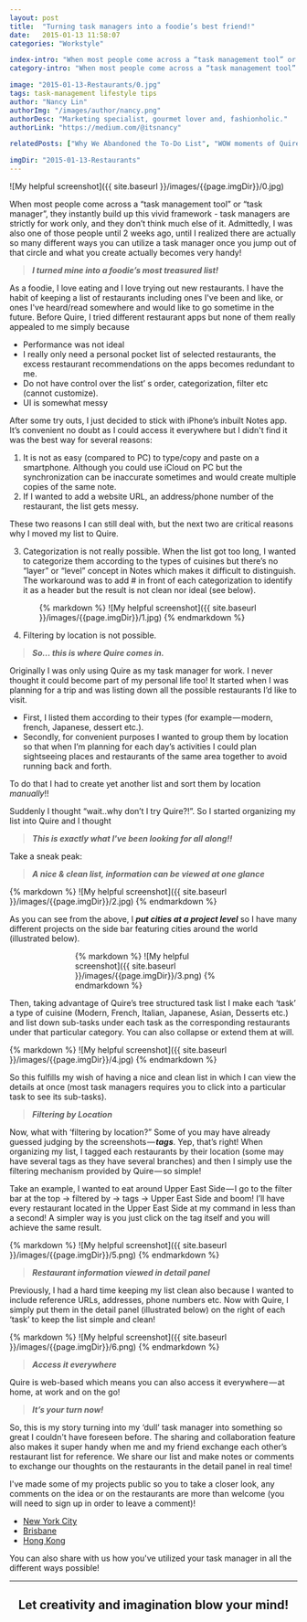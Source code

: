 ```yaml
---
layout: post
title:  "Turning task managers into a foodie’s best friend!"
date:   2015-01-13 11:58:07
categories: "Workstyle"

index-intro: "When most people come across a “task management tool” or “task manager”, they instantly build up this vivid framework - task managers are strictly for work only, and they don’t think much else of it. Admittedly, I was also one of those people until 2 weeks ago..."
category-intro: "When most people come across a “task management tool” or “task manager”, they instantly build up this vivid framework..."

image: "2015-01-13-Restaurants/0.jpg"
tags: task-management lifestyle tips
author: "Nancy Lin"
authorImg: "/images/author/nancy.png"
authorDesc: "Marketing specialist, gourmet lover and, fashionholic."
authorLink: "https://medium.com/@itsnancy"

relatedPosts: ["Why We Abandoned the To-Do List", "WOW moments of Quire!"]

imgDir: "2015-01-13-Restaurants"
---
```



![My helpful screenshot]({{ site.baseurl }}/images/{{page.imgDir}}/0.jpg)

When most people come across a “task management tool” or “task manager”, they instantly build up this vivid framework - task managers are strictly for work only, and they don’t think much else of it. Admittedly, I was also one of those people until 2 weeks ago, until I realized there are actually so many different ways you can utilize a task manager once you jump out of that circle and what you create actually becomes very handy!

> ***I turned mine into a foodie’s most treasured list!***

As a foodie, I love eating and I love trying out new restaurants. I have the habit of keeping a list of restaurants including ones I've been and like, or ones I've heard/read somewhere and would like to go sometime in the future. Before Quire, I tried different restaurant apps but none of them really appealed to me simply because

* Performance was not ideal
* I really only need a personal pocket list of selected restaurants, the excess restaurant recommendations on the apps becomes redundant to me.
* Do not have control over the list’ s order, categorization, filter etc (cannot customize).
* UI is somewhat messy

After some try outs, I just decided to stick with iPhone’s inbuilt Notes app. It’s convenient no doubt as I could access it everywhere but I didn't find it was the best way for several reasons:

1. It is not as easy (compared to PC) to type/copy and paste on a smartphone. Although you could use iCloud on PC but the synchronization can be inaccurate sometimes and would create multiple copies of the same note.
2. If I wanted to add a website URL, an address/phone number of the restaurant, the list gets messy.

These two reasons I can still deal with, but the next two are critical reasons why I moved my list to Quire.

3. Categorization is not really possible. When the list got too long, I wanted to categorize them according to the types of cuisines but there’s no “layer” or “level” concept in Notes which makes it difficult to distinguish. The workaround was to add # in front of each categorization to identify it as a header but the result is not clean nor ideal (see below).

<div style="max-width: 400px; max-height: 600px; margin: 0 auto;">
{% markdown %}
![My helpful screenshot]({{ site.baseurl }}/images/{{page.imgDir}}/1.jpg)
{% endmarkdown %}
</div>

4. Filtering by location is not possible.

> ***So… this is where Quire comes in.***

Originally I was only using Quire as my task manager for work. I never thought it could become part of my personal life too! It started when I was planning for a trip and was listing down all the possible restaurants I’d like to visit.

* First, I listed them according to their types (for example — modern, french, Japanese, dessert etc.).
* Secondly, for convenient purposes I wanted to group them by location so that when I’m planning for each day’s activities I could plan sightseeing places and restaurants of the same area together to avoid running back and forth.

To do that I had to create yet another list and sort them by location *manually*!!

Suddenly I thought “wait..why don’t I try Quire?!”. So I started organizing my list into Quire and I thought

> ***This is exactly what I've been looking for all along!!***

Take a sneak peak:

> ***A nice & clean list, information can be viewed at one glance***

<div style="max-width: 700px; max-height: 460px; margin: 0 auto;">
{% markdown %}
![My helpful screenshot]({{ site.baseurl }}/images/{{page.imgDir}}/2.jpg)
{% endmarkdown %}
</div>

As you can see from the above, I ***put cities at a project level*** so I have many different projects on the side bar featuring cities around the world (illustrated below).

<div style="max-width: 275px; max-height: 352px; margin: 0 auto;">
{% markdown %}
![My helpful screenshot]({{ site.baseurl }}/images/{{page.imgDir}}/3.png)
{% endmarkdown %}
</div>

Then, taking advantage of Quire’s tree structured task list I make each ‘task’ a type of cuisine (Modern, French, Italian, Japanese, Asian, Desserts etc.) and list down sub-tasks under each task as the corresponding restaurants under that particular category. You can also collapse or extend them at will.

<div style="max-width: 700px; max-height: 460px; margin: 0 auto;">
{% markdown %}
![My helpful screenshot]({{ site.baseurl }}/images/{{page.imgDir}}/4.jpg)
{% endmarkdown %}
</div>

So this fulfills my wish of having a nice and clean list in which I can view the details at once (most task managers requires you to click into a particular task to see its sub-tasks).

> ***Filtering by Location***

Now, what with ‘filtering by location?” Some of you may have already guessed judging by the screenshots — ***tags***. Yep, that’s right! When organizing my list, I tagged each restaurants by their location (some may have several tags as they have several branches) and then I simply use the filtering mechanism provided by Quire — so simple!

Take an example, I wanted to eat around Upper East Side — I go to the filter bar at the top -> filtered by -> tags -> Upper East Side and boom! I’ll have every restaurant located in the Upper East Side at my command in less than a second! A simpler way is you just click on the tag itself and you will achieve the same result.

<div style="max-width: 700px; max-height: 220px; margin: 0 auto;">
{% markdown %}
![My helpful screenshot]({{ site.baseurl }}/images/{{page.imgDir}}/5.png)
{% endmarkdown %}
</div>

> ***Restaurant information viewed in detail panel***

Previously, I had a hard time keeping my list clean also because I wanted to include reference URLs, addresses, phone numbers etc. Now with Quire, I simply put them in the detail panel (illustrated below) on the right of each ‘task’ to keep the list simple and clean!

<div style="max-width: 537px; max-height: 251px; margin: 0 auto;">
{% markdown %}
![My helpful screenshot]({{ site.baseurl }}/images/{{page.imgDir}}/6.png)
{% endmarkdown %}
</div>

> ***Access it everywhere***

Quire is web-based which means you can also access it everywhere — at home, at work and on the go!

> ***It’s your turn now!***

So, this is my story turning into my ‘dull’ task manager into something so great I couldn't have foreseen before. The sharing and collaboration feature also makes it super handy when me and my friend exchange each other’s restaurant list for reference. We share our list and make notes or comments to exchange our thoughts on the restaurants in the detail panel in real time!

I've made some of my projects public so you to take a closer look, any comments on the idea or on the restaurants are more than welcome (you will need to sign up in order to leave a comment)!

* [New York City](https://quire.io/w/KsaZyjFP5pHqZocD6wTHPtp7/New_York)
* [Brisbane](https://quire.io/w/IsaZyjFP5pHqZocD6wTHPtp7/Brisbane)
* [Hong Kong](https://quire.io/w/NsaZyjFP5pHqZocD6wTHPtp7/Hong_Kong)

You can also share with us how you've utilized your task manager in all the different ways possible!

---

## <div style="text-align:center;">**Let creativity and imagination blow your mind!**<div>

[jekyll]:      http://jekyllrb.com
[jekyll-gh]:   https://github.com/jekyll/jekyll
[jekyll-help]: https://github.com/jekyll/jekyll-help

